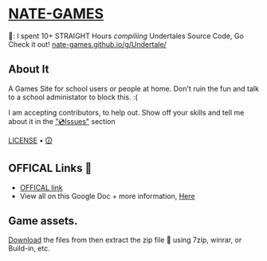# [NATE-GAMES](https://nate-games.github.io/)
📢: I spent 10+ STRAIGHT Hours *compiliing* Undertales Source Code, Go Check it out! [nate-games.github.io/g/Undertale/](https://nate-games.github.io/g/Undertale/)
## About It
A Games Site for school users or people at home. Don't ruin the fun and talk to a school administator to block this. :(

I am accepting contributors, to help out. Show off your skills and tell me about it in the ["💿Issues"](https://github.com/nate-games/nate-games.github.io/issues) section

[LICENSE](https://github.com/nate-games/nate-games.github.io/blob/main/LICENSE.md) • [🛈](https://docs.google.com/document/d/1Kli63OZz99Y0QaoXK4MKlcHudKZEGX351D1we5Ttnrk/edit?usp=sharing)

## OFFICAL Links 🔗
- [OFFICAL link](https://nate-games.github.io/)
- View all on this Google Doc + more information, [Here](https://docs.google.com/document/d/1Kli63OZz99Y0QaoXK4MKlcHudKZEGX351D1we5Ttnrk/edit?usp=sharing)
## Game assets.
[Download](https://github.com/nate-games/nate-games.github.io/archive/refs/heads/main.zip) the files from then extract the zip file 📁 using 7zip, winrar, or Build-in, etc.
